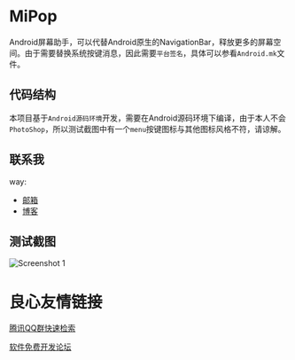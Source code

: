 # MiPop
Android屏幕助手，可以代替Android原生的NavigationBar，释放更多的屏幕空间。由于需要替换系统按键消息，因此需要`平台签名`，具体可以参看`Android.mk`文件。

## 代码结构
本项目基于`Android源码环境`开发，需要在Android源码环境下编译，由于本人不会`PhotoShop`，所以测试截图中有一个`menu`按键图标与其他图标风格不符，请谅解。

## 联系我

way:
  * [邮箱](mailto:way.ping.li@gmail.com "给我发邮件")
  * [博客](http://u.720life.cn/g/5997fd1f539dfbe7c9c67736234755a487ce1d6466fd205138c5f1f65b8c9789  "CSDN博客")


## 测试截图

![Screenshot 1](https://raw.githubusercontent.com/way1989/Mipop/master/screenshot/1.gif "Screenshot 1")





 # 良心友情链接

[腾讯QQ群快速检索](http://u.720life.cn/s/8cf73f7c)

[软件免费开发论坛](http://u.720life.cn/s/bbb01dc0)